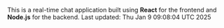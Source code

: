 This is a real-time chat application built using **React** for the frontend and **Node.js** for the backend.
Last updated: Thu Jan  9 09:08:04 UTC 2025
